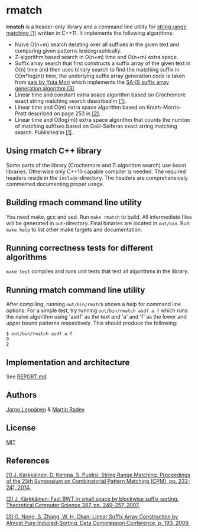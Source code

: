 # rmatch

**rmatch** is a header-only library and a command line utility for [string range
matching [1]](#1) written in C++11. It implements the following algorithms:
  * Naive O(n+m) search iterating over all suffixes in the given text and
    comparing given patterns lexicographically.
  * Z-algorithm based search in O(n+m) time and O(n+m) extra space.
  * Suffix array search that first constructs a suffix array of the given text
    in O(n) time and then uses binary search to find the matching suffix in
    O(m*log(n)) time; the underlying suffix array generation code is taken from
    [sais by Yuta Mori](https://sites.google.com/site/yuta256/sais) which
    implements the [SA-IS suffix array generation algorithm [3]](#3).
  * Linear time and constant extra soace algorithm based on Crochemore exact
    string matching search described in [[1]](#1).
  * Linear time and O(m) extra space algorithm based on Knuth-Morris-Pratt
    described on page 253 in [[2]](#2).
  * Linear time and O(log(m)) extra space algorithm that counts the number of
    matching suffixes based on Galil-Seiferas exact string matching search.
    Published in [[1]](#1).

## Using rmatch C++ library

Some parts of the library (Crochemore and Z-algorithm search) use boost
libraries. Otherwise only C++11-capable compiler is needed. The required
headers reside in the `include`-directory. The headers are comprehensively
commented documenting proper usage.

## Building rmach command line utility

You need make, gcc and sed. Run `make rmatch` to build. All intermediate files
will be generated in `out`-directory. Final binaries are located in `out/bin`.
Run `make help` to list other make targets and documentation.

## Running correctness tests for different algorithms

`make test` compiles and runs unit tests that test all algorithms in the
library.

## Running rmatch command line utility

After compiling, running `out/bin/rmatch` shows a help for command line options.
For a simple test, try running `out/bin/rmatch asdf a f` which runs the naive
algorithm using 'asdf' as the text and 'a' and 'f' as the lower and upper bound
patterns respectively. This should produce the following:

    $ out/bin/rmatch asdf a f
    0
    2

## Implementation and architecture

See [REPORT.md](REPORT.md).

## Authors

[Jarno Leppänen](@jlep) & [Martin Radev](@martinradev)

## License

[MIT](LICENSE)

## References

<a name="1"></a>[[1] J. Kärkkäinen, D. Kempa, S. Puglisi: String Range Matching.
Proceedings of the 25th Symposium on Combinatorial Pattern Matching (CPM), pp. 232-241,
2014.](http://dx.doi.org/10.1007/978-3-319-07566-2_24)

<a name="2"></a>[[2] J. Kärkkäinen: Fast BWT in small space by blockwise suffix sorting.
Theoretical Computer Science 387, pp. 249–257,
2007.](http://dx.doi.org/10.1016/j.tcs.2007.07.018)

<a name="3"></a>[[3] G. Nong, S. Zhang, W. H. Chan: Linear Suffix Array Construction by
Almost Pure Induced-Sorting. Data Compression Conference, p. 193,
2009.](http://dx.doi.org/10.1016/j.tcs.2007.07.018)
